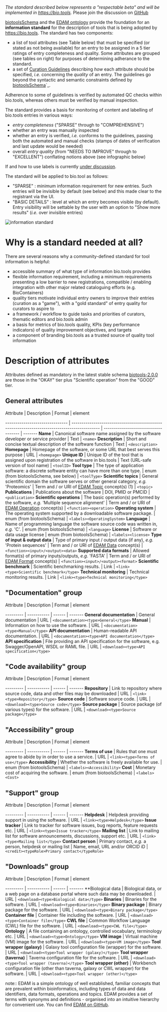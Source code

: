 *The standard described below represents a "respectable beta" and will be implemented in https://bio.tools.*  Please join the discussion on [GitHub](https://github.com/bio-tools/biotoolsSchema/issues/77)

[biotoolsSchema](https://github.com/bio-tools/biotoolsSchema) and the [EDAM ontology](https://github.com/edamontology/edamontology) provide the foundation for an **information standard** for the description of tools that is being adopted by https://bio.tools.  The standard has two components:

* a list of tool attributes (see Table below) that must be specified (or stated as not being available) for an entry to be assigned in a 5 tier ratings of entry completeness and quality.  Some attributes are grouped (see tables on right) for purposes of determining adherance to the standard.
* a set of [Curation Guidelines](http://biotools.readthedocs.io/en/latest/curators_guide.html) describing *how* each attribute should be specified, *i.e.* concerning the *quality* of an entry.  The guidelines go beyond the syntactic and semantic constraints defined by [biotoolsSchema](https://github.com/bio-tools/biotoolsSchema)`_.

Adherence to some of guidelines is verified by automated QC checks within bio.tools, whereas others must be verified by manual inspection.

The standard provides a basis for monitoring of content and labelling of bio.tools entries in various ways:

* *entry completeness* ("SPARSE" through to "COMPREHENSIVE")
* whether an entry was manually inspected
* whether an entry is verified, *i.e.* conforms to the guidelines, passing both the automated and manual checks (stamps of dates of verification and last update would be needed)
* overall *entry quality* (from "NEEDS TO IMPROVE" through to "EXCELLENT") conflating notions above (see infographic below)

If and how to use labels is currently [under discussion](https://github.com/bio-tools/biotoolsSchema/issues/77).


The standard will be applied to bio.tool as follows:

* "SPARSE" : minimum information requirement for new entries.  Such entries will be invisible by default (see below) and this made clear to the registrant via the UI.
* "BASIC DETAILS" : level at which an entry becomes visible (by default).  Entry visibility will be settable by the user with an option to "Show more results" (*i.e.* over invisible entries)


![information standard](images/information_standard.png)

# Why is a standard needed at all?

There are several reasons why a community-defined standard for tool information is helpful:

* accessible summary of what type of information bio.tools provides
* flexible information requirement, including a minimum requirements presenting a low barrier to new registrations, compatible / enabling integration with other major related cataloguing efforts (e.g. BioContainers)
* quality tiers motivate individual entry owners to improve their entries (curation as a "game"), with a "gold standard" of entry quality for curators to aspire to  
* a framework / workflow to guide tasks and priorities of curators, thematic editors and bio.tools admin
* a basis for metrics of bio.tools quality, KPIs (key performance indicators) of quality improvement objectives, and targets
* a component of branding bio.tools as a trusted source of quality tool information


   
# Description of attributes

Attributes defined as mandatory in the latest stable schema [biotools-2.0.0](https://github.com/bio-tools/biotoolsSchema/tree/master/versions/biotools-2.0.0) are those in the "OKAY" tier plus  "Scientific operation" from the "GOOD" tier.

## General attributes

   Attribute                       | Description                                                                                  | Format                               | element
   
   ------------------------------- | -------------------------------------------------------------------------------------------- | ------------------------------------ | -------
   **Name**                        | Canonical software name assigned by the software developer or service provider               | Text                                 | ``<name>``
   **Description**                 | Short and concise textual description of the software function                               | Text                                 | ``<description>``
   **Homepage**                    | Homepage of the software, or some URL that best serves this purpose                          | URL                                  | ``<homepage>``
   **Unique ID**                   | Unique ID of the tool that is assigned upon registration of the software in bio.tools        | Text (URL-safe version of tool name) | ``<toolID>``
   **Tool type**                   | The type of application software: a discrete software entity can have more than one type.    | enum (from biotoolsSchema, see below) | ``<toolType>``
   **Scientific topics**           | General scientific domain the software serves or other general category, *e.g.* 'Proteomics' | Term and / or URI of [EDAM Topic](http://edamontology.org/topic_0004) concept(s) (1) | ``<topic>``
   **Publications**                | Publications about the software                                                              | DOI, PMID or PMCID                   | ``<publication>``
   **Scientific operations**       | The basic operation(s) performed by the software, *e.g.* 'Multiple sequence alignment'       | Term and / or URI of [EDAM Operation](http://edamontology.org/operation_0004>) concept(s) | ``<function><operation>``
   **Operating system**            | The operating system supported by a downloadable software package.                           | enum (from biotoolsSchema) | ``<labels><OperatingSystem>``
   **Language**                    | Name of programming language the software source code was written in, *e.g.* 'C'.            | enum (from biotoolsSchema) | ``<language>``
   **License**                     | Software or data usage license                                                               | enum (from biotoolsSchema) | ``<labels><license>``
   **Type of input & output data** | Type of primary input / output data (if any), *e.g.* 'Protein sequences'                     | Term and / or URI of [EDAM Data](http://edamontology.org/data_0006) concept(s) | ``<function><input>/<output><data>``
   **Supported data formats**      | Allowed format(s) of primary inputs/outputs, *e.g.* 'FASTA'                                  | Term and / or URI of [EDAM Format](http://edamontology.org/format_1915) concept(s) | ``<function><input>/<output><format>``
    **Scientific benchmark**       | Scientific benchmarking results.                                                             | Link | ``<link><type>Scientific benchmark</type>``
    **Technical monitoring**       | Technical monitoring results.                                                                | Link | ``<link><type>Technical monitoring</type>``



## "Documentation" group

   Attribute | Description | Format | element
   
   --------- | ----------- | ------ | -------
   **General documentation** | General documentation                   | URL | ``<documentation><type>General</type>``
   **Manual**                | Information on how to use the software. | URL | ``<documentation><type>Manual</type>``
   **API documentation**     | Human-readable API documentation.       | URL | ``<documentation><type>API documentation</type>``
   **API specification**     | File providing an API specification for the software, e.g. Swagger/OpenAPI, WSDL or RAML file. | URL | ``<download><type>API specification</type>``

## "Code availability" group

   Attribute | Description | Format | element
   
   --------- | ----------- | ------ | -------
   **Repository** | Link to repository where source code, data and other files may be downloaded | URL | ``<link><type>Repository</type>``
   **Source code** | Software source code. | URL | ``<download><type>Source code</type>``
   **Source package** | Source package (of various types) for the software. | URL | ``<download><type>Source package</type>``

## "Accessibility" group


   Attribute | Description | Format | element
   
   --------- | ----------- | ------ | -------
   **Terms of use** | Rules that one must agree to abide by in order to use a service. | URL | ``<link><type>Terms of use</type>``
   **Accessibility** | Whether the software is freely available for use. | enum (from biotoolsSchema) | ``<labels><Accessibility>``
   **Cost** | Monetary cost of acquiring the software. | enum (from biotoolsSchema) | ``<labels><Cost>``

## "Support" group

   Attribute | Description | Format | element
   
   --------- | ----------- | ------ | -------
   **Helpdesk** | Helpdesk providing support in using the software. | URL | ``<link><type>Helpdesk</type>``
   **Issue tracker** | Link to tracker for software issues, bug reports, feature requests etc. | URL | ``<link><type>Issue tracker</type>``
   **Mailing list** | Link to mailing list for software announcements, discussions, support etc. | URL | ``<link><type>Mailing list</type>``
   **Contact person** | Primary contact, *e.g.* a person, helpdesk or mailing list | Name, email, URL and/or ORCID iD | ``<credit><typeRole>Primary contact</typeRole>``

   
## "Downloads" group

   Attribute | Description | Format | element
   
   --------- | ----------- | ------ | -------
   **Biological data | Biological data, or a web page on a database portal where such data may be downloaded. | URL | ``<download><type>Biological data</type>``
   **Binaries** | Binaries for the software. | URL | ``<download><type>Binaries</type>``
   **Binary package** | Binary package for the software. | URL | ``<download><type>Binary package</type>``
   **Container file** | Container file including the software. | URL | ``<download><type>Container file</type>``
   **CWL file** | Common Workflow Language (CWL) file for the software. | URL | ``<download><type>CWL file</type>``
   **Ontology** | A file containing an ontology, controlled vocabulary, terminology etc. | URL | ``<download><type>Ontology</type>``
   **VM image** | Virtual machine (VM) image for the software. | URL | ``<download><type>VM image</type>``
   **Tool wrapper (galaxy)** | Galaxy tool configuration file (wrapper) for the software. | URL | ``<download><type>Tool wrapper (galaxy)</type>``
   **Tool wrapper (taverna)** | Taverna configuration file for the software. | URL | ``<download><type>Tool wrapper (taverna)</type>``
   **Tool wrapper (other)** | Workbench configuration file (other than taverna, galaxy or CWL wrapper) for the software. | URL | ``<download><type>Tool wrapper (other)</type>``

  

note:: EDAM is a simple ontology of well established, familiar concepts that are prevalent within bioinformatics, including types of data and data identifiers, data formats, operations and topics. EDAM provides a set of terms with synonyms and definitions - organised into an intuitive hierarchy for convenient use.  You can find [EDAM on GitHub](https://github.com/edamontology/edamontology).
